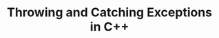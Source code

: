 ---
id: cpp-throwing-and-catching-exceptions
title: Throwing and Catching Exceptions in C++
sidebar_label: Throwing and Catching Exceptions in C++
sidebar_position: 3
tags:
  [
    c++,
    programming,
    c++ exceptions,
    exception handling,
    throwing exceptions,
    catching exceptions
  ]
description: In this tutorial, we'll explore throwing and catching exceptions in C++. We'll delve into how to use the throw keyword to generate exceptions and the catch block to handle them gracefully. You'll learn about different types of exceptions, how to create custom exception classes, and best practices for exception handling. Understanding throwing and catching exceptions is crucial for robust error management in C++ programs, ensuring reliability and resilience in the face of unexpected situations.
---